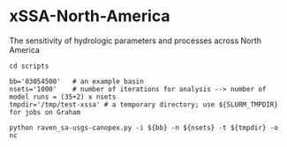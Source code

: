 # xSSA-North-America
The sensitivity of hydrologic parameters and processes across North America


```
cd scripts

bb='03054500'   # an example basin
nsets='1000'    # number of iterations for analysis --> number of model runs = (35+2) x nsets
tmpdir='/tmp/test-xssa' # a temporary directory; use ${SLURM_TMPDIR} for jobs on Graham

python raven_sa-usgs-canopex.py -i ${bb} -n ${nsets} -t ${tmpdir} -o nc
```
